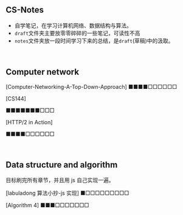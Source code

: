 ## CS-Notes

- 自学笔记，在学习计算机网络、数据结构与算法。
- `draft`文件夹主要放零零碎碎的一些笔记，可读性不高
- `notes`文件夹放一段时间学习下来的总结，是`draft`(草稿)中的汲取。

<br/>

## Computer network

[Computer-Networking-A-Top-Down-Approach] ■■■■□□□□□□

[CS144]

 ■■■■■■■□□□

[HTTP/2 in Action]

■■■■□□□□□□

<br/>

## Data structure and algorithm

目标刷完所有章节，并且用 js 自己实现一遍。

[labuladong 算法小抄-js 实现] ■□□□□□□□□□

[Algorithm 4] ■■■□□□□□□□
